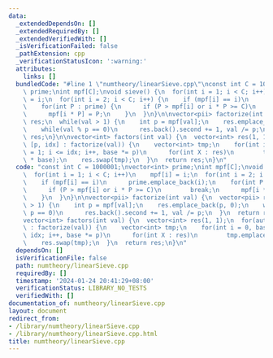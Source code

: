 ```yaml
---
data:
  _extendedDependsOn: []
  _extendedRequiredBy: []
  _extendedVerifiedWith: []
  _isVerificationFailed: false
  _pathExtension: cpp
  _verificationStatusIcon: ':warning:'
  attributes:
    links: []
  bundledCode: "#line 1 \"numtheory/linearSieve.cpp\"\nconst int C = 1000001;\nvector<int>\
    \ prime;\nint mpf[C];\nvoid sieve() {\n  for(int i = 1; i < C; i++)\n    mpf[i]\
    \ = i;\n  for(int i = 2; i < C; i++) {\n    if (mpf[i] == i)\n      prime.emplace_back(i);\n\
    \    for(int P : prime) {\n      if (P > mpf[i] or i * P >= C)\n        break;\n\
    \      mpf[i * P] = P;\n    }\n  }\n}\n\nvector<pii> factorize(int val) {\n  vector<pii>\
    \ res;\n  while(val > 1) {\n    int p = mpf[val];\n    res.emplace_back(p, 0);\n\
    \    while(val % p == 0)\n      res.back().second += 1, val /= p;\n  }\n  return\
    \ res;\n}\n\nvector<int> factors(int val) {\n  vector<int> res(1, 1);\n  for(auto\
    \ [p, idx] : factorize(val)) {\n    vector<int> tmp;\n    for(int i = 0, base\
    \ = 1; i <= idx; i++, base *= p)\n      for(int X : res)\n        tmp.emplace_back(X\
    \ * base);\n    res.swap(tmp);\n  }\n  return res;\n}\n"
  code: "const int C = 1000001;\nvector<int> prime;\nint mpf[C];\nvoid sieve() {\n\
    \  for(int i = 1; i < C; i++)\n    mpf[i] = i;\n  for(int i = 2; i < C; i++) {\n\
    \    if (mpf[i] == i)\n      prime.emplace_back(i);\n    for(int P : prime) {\n\
    \      if (P > mpf[i] or i * P >= C)\n        break;\n      mpf[i * P] = P;\n\
    \    }\n  }\n}\n\nvector<pii> factorize(int val) {\n  vector<pii> res;\n  while(val\
    \ > 1) {\n    int p = mpf[val];\n    res.emplace_back(p, 0);\n    while(val %\
    \ p == 0)\n      res.back().second += 1, val /= p;\n  }\n  return res;\n}\n\n\
    vector<int> factors(int val) {\n  vector<int> res(1, 1);\n  for(auto [p, idx]\
    \ : factorize(val)) {\n    vector<int> tmp;\n    for(int i = 0, base = 1; i <=\
    \ idx; i++, base *= p)\n      for(int X : res)\n        tmp.emplace_back(X * base);\n\
    \    res.swap(tmp);\n  }\n  return res;\n}\n"
  dependsOn: []
  isVerificationFile: false
  path: numtheory/linearSieve.cpp
  requiredBy: []
  timestamp: '2024-01-24 20:41:29+08:00'
  verificationStatus: LIBRARY_NO_TESTS
  verifiedWith: []
documentation_of: numtheory/linearSieve.cpp
layout: document
redirect_from:
- /library/numtheory/linearSieve.cpp
- /library/numtheory/linearSieve.cpp.html
title: numtheory/linearSieve.cpp
---
```

